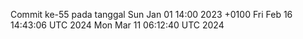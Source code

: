 Commit ke-55 pada tanggal Sun Jan 01 14:00 2023 +0100
Fri Feb 16 14:43:06 UTC 2024
Mon Mar 11 06:12:40 UTC 2024
